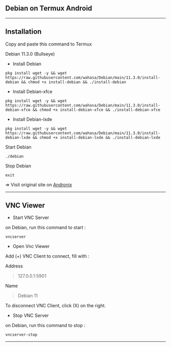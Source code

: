 
## Debian on Termux Android
---------------
## Installation

Copy and paste this command to Termux

Debian 11.3.0 (Bullseye)
* Install Debian

```
pkg install wget -y && wget https://raw.githubusercontent.com/wahasa/Debian/main/11.3.0/install-debian && chmod +x install-debian && ./install-debian
```

* Install Debian-xfce

```
pkg install wget -y && wget https://raw.githubusercontent.com/wahasa/Debian/main/11.3.0/install-debian-xfce && chmod +x install-debian-xfce && ./install-debian-xfce
```

* Install Debian-lxde

```
pkg install wget -y && wget https://raw.githubusercontent.com/wahasa/Debian/main/11.3.0/install-debian-lxde && chmod +x install-debian-lxde && ./install-debian-lxde
```

Start Debian

```
./debian
```

Stop Debian

```
exit
```

=> Visit original site on [Andronix](https://github.com/AndronixApp/AndronixOrigin)

-----------

## VNC Viewer

* Start VNC Server

on Debian, run this command to start :

```
vncserver
```

* Open Vnc Viewer

Add (+) VNC Client to connect, fill with :

Address
> 127.0.0.1:5901

Name
> Debian 11

To disconnect VNC Client, click (X) on the right.

* Stop VNC Server

on Debian, run this command to stop :

```
vncserver-stop
```
-------------

